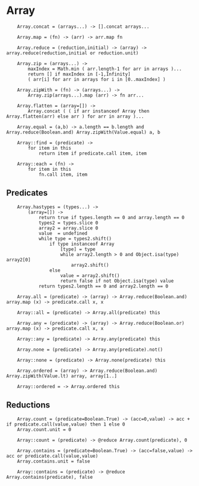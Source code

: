 # Array

		
		Array.concat = (arrays...) -> [].concat arrays...
		
		Array.map = (fn) -> (arr) -> arr.map fn
				
		Array.reduce = (reduction,initial) -> (array) -> array.reduce(reduction,initial or reduction.unit)
	
		Array.zip = (arrays...) ->
			maxIndex = Math.min ( arr.length-1 for arr in arrays )...
			return [] if maxIndex in [-1,Infinity]
			( arr[i] for arr in arrays for i in [0..maxIndex] )
			
		Array.zipWith = (fn) -> (arrays...) ->
			Array.zip(arrays...).map (arr) -> fn arr...
		
		Array.flatten = (array=[]) ->
			Array.concat ( ( if arr instanceof Array then Array.flatten(arr) else arr ) for arr in array )...
			
		Array.equal = (a,b) -> a.length == b.length and Array.reduce(Boolean.and) Array.zipWith(Value.equal) a, b
		
		Array::find = (predicate) ->
			for item in this
				return item if predicate.call item, item
				
		Array::each = (fn) ->
			for item in this
				fn.call item, item
		

## Predicates

		
		Array.hastypes = (types...) ->
			(array=[]) ->
				return true if types.length == 0 and array.length == 0
				types2 = types.slice 0
				array2 = array.slice 0
				value  = undefined
				while type = types2.shift()
					if type instanceof Array
						[type] = type
						while array2.length > 0 and Object.isa(type) array2[0]
							array2.shift()
					else
						value = array2.shift()
						return false if not Object.isa(type) value
				return types2.length == 0 and array2.length == 0
			
		Array.all = (predicate) -> (array) -> Array.reduce(Boolean.and) array.map (x) -> predicate.call x, x
		
		Array::all = (predicate) -> Array.all(predicate) this
		
		Array.any = (predicate) -> (array) -> Array.reduce(Boolean.or) array.map (x) -> predicate.call x, x
		
		Array::any = (predicate) -> Array.any(predicate) this
		
		Array.none = (predicate) -> Array.any(predicate).not()
		
		Array::none = (predicate) -> Array.none(predicate) this	
		
		Array.ordered = (array) -> Array.reduce(Boolean.and) Array.zipWith(Value.lt) array, array[1..]
			
		Array::ordered = -> Array.ordered this
				

## Reductions

		
		Array.count = (predicate=Boolean.True) -> (acc=0,value) -> acc + if predicate.call(value,value) then 1 else 0
		Array.count.unit = 0
		
		Array::count = (predicate) -> @reduce Array.count(predicate), 0
		
		Array.contains = (predicate=Boolean.True) -> (acc=false,value) -> acc or predicate.call(value,value)
		Array.contains.unit = false
		
		Array::contains = (predicate) -> @reduce Array.contains(predicate), false
		
